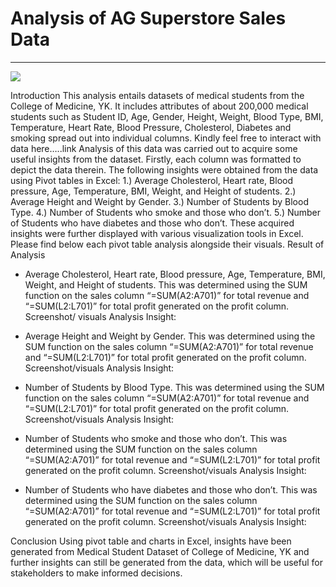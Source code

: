 # Analysis of AG Superstore Sales Data
---
![](store.png)

Introduction
This analysis entails datasets of medical students from the College of Medicine, YK. It includes attributes of about 200,000 medical students such as Student ID, Age, Gender, Height, Weight, Blood Type, BMI, Temperature, Heart Rate, Blood Pressure, Cholesterol, Diabetes and smoking spread out into individual columns. 
Kindly feel free to interact with data here…..link
Analysis of this data was carried out to acquire some useful insights from the dataset. Firstly, each column was formatted to depict the data therein. The following insights were obtained from the data using Pivot tables in Excel:
1.)	Average Cholesterol, Heart rate, Blood pressure, Age, Temperature, BMI, Weight, and Height of students.
2.)	Average Height and Weight by Gender.
3.)	Number of Students by Blood Type.
4.)	Number of Students who smoke and those who don’t.
5.)	Number of Students who have diabetes and those who don’t.
These acquired insights were further displayed with various visualization tools in Excel. Please find below each pivot table analysis alongside their visuals.
Result of Analysis
-	Average Cholesterol, Heart rate, Blood pressure, Age, Temperature, BMI, Weight, and Height of students.
This was determined using the SUM function on the sales column “=SUM(A2:A701)” for total revenue and “=SUM(L2:L701)” for total profit generated on the profit column.
Screenshot/ visuals
Analysis Insight: 

-	Average Height and Weight by Gender.
This was determined using the SUM function on the sales column “=SUM(A2:A701)” for total revenue and “=SUM(L2:L701)” for total profit generated on the profit column.
Screenshot/visuals
Analysis Insight: 

-	Number of Students by Blood Type.
This was determined using the SUM function on the sales column “=SUM(A2:A701)” for total revenue and “=SUM(L2:L701)” for total profit generated on the profit column.
Screenshot/visuals
Analysis Insight: 
-	Number of Students who smoke and those who don’t.
This was determined using the SUM function on the sales column “=SUM(A2:A701)” for total revenue and “=SUM(L2:L701)” for total profit generated on the profit column.
Screenshot/visuals
Analysis Insight: 
-	Number of Students who have diabetes and those who don’t.
This was determined using the SUM function on the sales column “=SUM(A2:A701)” for total revenue and “=SUM(L2:L701)” for total profit generated on the profit column.
Screenshot/visuals
Analysis Insight: 

Conclusion
Using pivot table and charts in Excel, insights have been generated from Medical Student Dataset of College of Medicine, YK and further insights can still be generated from the data, which will be useful for stakeholders to make informed decisions.
